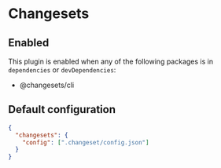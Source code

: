 # Changesets

## Enabled

This plugin is enabled when any of the following packages is in `dependencies` or `devDependencies`:

- @changesets/cli

## Default configuration

```json
{
  "changesets": {
    "config": [".changeset/config.json"]
  }
}
```
